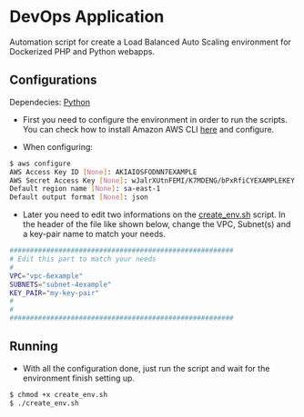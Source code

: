 # DevOps Application

Automation script for create a Load Balanced Auto Scaling environment for Dockerized PHP and Python webapps.

## Configurations

Dependecies: [Python](https://www.python.org/)<br />

* First you need to configure the environment in order to run the scripts. You can check how to install Amazon AWS CLI [here](http://docs.aws.amazon.com/cli/latest/userguide/cli-chap-getting-set-up.html) and configure.<br />

* When configuring:

```bash
$ aws configure
AWS Access Key ID [None]: AKIAIOSFODNN7EXAMPLE
AWS Secret Access Key [None]: wJalrXUtnFEMI/K7MDENG/bPxRfiCYEXAMPLEKEY
Default region name [None]: sa-east-1
Default output format [None]: json
```

* Later you need to edit two informations on the [create_env.sh]() script. In the header of the file like shown below,
change the VPC, Subnet(s) and a key-pair name to match your needs.

```bash
#######################################################
# Edit this part to match your needs
#
VPC="vpc-6example"
SUBNETS="subnet-4example"
KEY_PAIR="my-key-pair"
#
#
#######################################################
```

## Running

* With all the configuration done, just run the script and wait for the environment finish setting up.

```bash
$ chmod +x create_env.sh
$ ./create_env.sh
```
